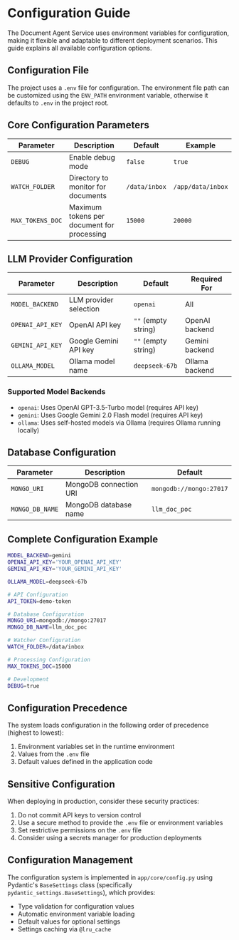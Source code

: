 # Configuration Guide

The Document Agent Service uses environment variables for configuration, making it flexible and adaptable to different deployment scenarios. This guide explains all available configuration options.

## Configuration File

The project uses a `.env` file for configuration. The environment file path can be customized using the `ENV_PATH` environment variable, otherwise it defaults to `.env` in the project root.

## Core Configuration Parameters

| Parameter | Description | Default | Example |
|-----------|-------------|---------|---------|
| `DEBUG` | Enable debug mode | `false` | `true` |
| `WATCH_FOLDER` | Directory to monitor for documents | `/data/inbox` | `/app/data/inbox` |
| `MAX_TOKENS_DOC` | Maximum tokens per document for processing | `15000` | `20000` |

## LLM Provider Configuration

| Parameter | Description | Default | Required For |
|-----------|-------------|---------|-------------|
| `MODEL_BACKEND` | LLM provider selection | `openai` | All |
| `OPENAI_API_KEY` | OpenAI API key | `""` (empty string) | OpenAI backend |
| `GEMINI_API_KEY` | Google Gemini API key | `""` (empty string) | Gemini backend |
| `OLLAMA_MODEL` | Ollama model name | `deepseek-67b` | Ollama backend |

### Supported Model Backends

- `openai`: Uses OpenAI GPT-3.5-Turbo model (requires API key)
- `gemini`: Uses Google Gemini 2.0 Flash model (requires API key)
- `ollama`: Uses self-hosted models via Ollama (requires Ollama running locally)

## Database Configuration

| Parameter | Description | Default |
|-----------|-------------|---------|
| `MONGO_URI` | MongoDB connection URI | `mongodb://mongo:27017` |
| `MONGO_DB_NAME` | MongoDB database name | `llm_doc_poc` |


## Complete Configuration Example

```bash
MODEL_BACKEND=gemini
OPENAI_API_KEY='YOUR_OPENAI_API_KEY'
GEMINI_API_KEY='YOUR_GEMINI_API_KEY'

OLLAMA_MODEL=deepseek-67b

# API Configuration
API_TOKEN=demo-token

# Database Configuration
MONGO_URI=mongodb://mongo:27017
MONGO_DB_NAME=llm_doc_poc

# Watcher Configuration
WATCH_FOLDER=/data/inbox

# Processing Configuration
MAX_TOKENS_DOC=15000

# Development
DEBUG=true
```

## Configuration Precedence

The system loads configuration in the following order of precedence (highest to lowest):

1. Environment variables set in the runtime environment
2. Values from the `.env` file
3. Default values defined in the application code

## Sensitive Configuration

When deploying in production, consider these security practices:

1. Do not commit API keys to version control
2. Use a secure method to provide the `.env` file or environment variables
3. Set restrictive permissions on the `.env` file
4. Consider using a secrets manager for production deployments

## Configuration Management

The configuration system is implemented in `app/core/config.py` using Pydantic's `BaseSettings` class (specifically `pydantic_settings.BaseSettings`), which provides:

- Type validation for configuration values
- Automatic environment variable loading
- Default values for optional settings
- Settings caching via `@lru_cache`
